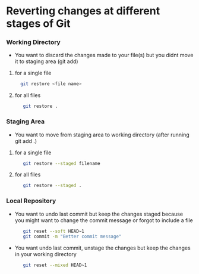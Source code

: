 # Reverting changes at different stages of Git

### Working Directory

- You want to discard the changes made to your file(s) but you didnt move it to staging area (git add)

1. for a single file
     ```bash
       git restore <file name>
     ```
2. for all files
     ```bash
        git restore .
     ```     

### Staging Area

- You want to move from staging area to working directory (after running git add .)

1. for a single file
   ```bash
      git restore --staged filename
   ```
2. for all files
   ```bash
      git restore --staged .
   ```

### Local Repository

- You want to undo last commit but keep the changes staged because you might want to change the commit message or forgot to include a file
   ```bash
      git reset --soft HEAD~1
      git commit -m "Better commit message"
   ```
- You want undo last commit, unstage the changes but keep the changes in your working directory
   ```bash
      git reset --mixed HEAD~1
   ```




